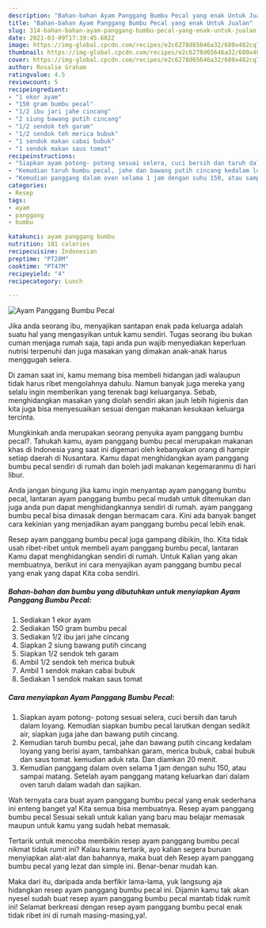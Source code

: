 ```yaml
---
description: "Bahan-bahan Ayam Panggang Bumbu Pecal yang enak Untuk Jualan"
title: "Bahan-bahan Ayam Panggang Bumbu Pecal yang enak Untuk Jualan"
slug: 314-bahan-bahan-ayam-panggang-bumbu-pecal-yang-enak-untuk-jualan
date: 2021-03-09T17:39:45.602Z
image: https://img-global.cpcdn.com/recipes/e2c6278d65646a32/680x482cq70/ayam-panggang-bumbu-pecal-foto-resep-utama.jpg
thumbnail: https://img-global.cpcdn.com/recipes/e2c6278d65646a32/680x482cq70/ayam-panggang-bumbu-pecal-foto-resep-utama.jpg
cover: https://img-global.cpcdn.com/recipes/e2c6278d65646a32/680x482cq70/ayam-panggang-bumbu-pecal-foto-resep-utama.jpg
author: Rosalie Graham
ratingvalue: 4.5
reviewcount: 5
recipeingredient:
- "1 ekor ayam"
- "150 gram bumbu pecal"
- "1/2 ibu jari jahe cincang"
- "2 siung bawang putih cincang"
- "1/2 sendok teh garam"
- "1/2 sendok teh merica bubuk"
- "1 sendok makan cabai bubuk"
- "1 sendok makan saus tomat"
recipeinstructions:
- "Siapkan ayam potong- potong sesuai selera, cuci bersih dan taruh dalam loyang. Kemudian siapkan bumbu pecal larutkan dengan sedikit air, siapkan juga jahe dan bawang putih cincang."
- "Kemudian taruh bumbu pecal, jahe dan bawang putih cincang kedalam loyang yang berisi ayam, tambahkan garam, merica bubuk, cabai bubuk dan saus tomat. kemudian aduk rata. Dan diamkan 20 menit."
- "Kemudian panggang dalam oven selama 1 jam dengan suhu 150, atau sampai matang. Setelah ayam panggang matang keluarkan dari dalam oven taruh dalam wadah dan sajikan."
categories:
- Resep
tags:
- ayam
- panggang
- bumbu

katakunci: ayam panggang bumbu 
nutrition: 181 calories
recipecuisine: Indonesian
preptime: "PT28M"
cooktime: "PT47M"
recipeyield: "4"
recipecategory: Lunch

---
```



![Ayam Panggang Bumbu Pecal](https://img-global.cpcdn.com/recipes/e2c6278d65646a32/680x482cq70/ayam-panggang-bumbu-pecal-foto-resep-utama.jpg)

Jika anda seorang ibu, menyajikan santapan enak pada keluarga adalah suatu hal yang mengasyikan untuk kamu sendiri. Tugas seorang ibu bukan cuman menjaga rumah saja, tapi anda pun wajib menyediakan keperluan nutrisi terpenuhi dan juga masakan yang dimakan anak-anak harus menggugah selera.

Di zaman  saat ini, kamu memang bisa membeli hidangan jadi walaupun tidak harus ribet mengolahnya dahulu. Namun banyak juga mereka yang selalu ingin memberikan yang terenak bagi keluarganya. Sebab, menghidangkan masakan yang diolah sendiri akan jauh lebih higienis dan kita juga bisa menyesuaikan sesuai dengan makanan kesukaan keluarga tercinta. 



Mungkinkah anda merupakan seorang penyuka ayam panggang bumbu pecal?. Tahukah kamu, ayam panggang bumbu pecal merupakan makanan khas di Indonesia yang saat ini digemari oleh kebanyakan orang di hampir setiap daerah di Nusantara. Kamu dapat menghidangkan ayam panggang bumbu pecal sendiri di rumah dan boleh jadi makanan kegemaranmu di hari libur.

Anda jangan bingung jika kamu ingin menyantap ayam panggang bumbu pecal, lantaran ayam panggang bumbu pecal mudah untuk ditemukan dan juga anda pun dapat menghidangkannya sendiri di rumah. ayam panggang bumbu pecal bisa dimasak dengan bermacam cara. Kini ada banyak banget cara kekinian yang menjadikan ayam panggang bumbu pecal lebih enak.

Resep ayam panggang bumbu pecal juga gampang dibikin, lho. Kita tidak usah ribet-ribet untuk membeli ayam panggang bumbu pecal, lantaran Kamu dapat menghidangkan sendiri di rumah. Untuk Kalian yang akan membuatnya, berikut ini cara menyajikan ayam panggang bumbu pecal yang enak yang dapat Kita coba sendiri.

<!--inarticleads1-->

##### Bahan-bahan dan bumbu yang dibutuhkan untuk menyiapkan Ayam Panggang Bumbu Pecal:

1. Sediakan 1 ekor ayam
1. Sediakan 150 gram bumbu pecal
1. Sediakan 1/2 ibu jari jahe cincang
1. Siapkan 2 siung bawang putih cincang
1. Siapkan 1/2 sendok teh garam
1. Ambil 1/2 sendok teh merica bubuk
1. Ambil 1 sendok makan cabai bubuk
1. Sediakan 1 sendok makan saus tomat




<!--inarticleads2-->

##### Cara menyiapkan Ayam Panggang Bumbu Pecal:

1. Siapkan ayam potong- potong sesuai selera, cuci bersih dan taruh dalam loyang. Kemudian siapkan bumbu pecal larutkan dengan sedikit air, siapkan juga jahe dan bawang putih cincang.
1. Kemudian taruh bumbu pecal, jahe dan bawang putih cincang kedalam loyang yang berisi ayam, tambahkan garam, merica bubuk, cabai bubuk dan saus tomat. kemudian aduk rata. Dan diamkan 20 menit.
1. Kemudian panggang dalam oven selama 1 jam dengan suhu 150, atau sampai matang. Setelah ayam panggang matang keluarkan dari dalam oven taruh dalam wadah dan sajikan.




Wah ternyata cara buat ayam panggang bumbu pecal yang enak sederhana ini enteng banget ya! Kita semua bisa membuatnya. Resep ayam panggang bumbu pecal Sesuai sekali untuk kalian yang baru mau belajar memasak maupun untuk kamu yang sudah hebat memasak.

Tertarik untuk mencoba membikin resep ayam panggang bumbu pecal nikmat tidak rumit ini? Kalau kamu tertarik, ayo kalian segera buruan menyiapkan alat-alat dan bahannya, maka buat deh Resep ayam panggang bumbu pecal yang lezat dan simple ini. Benar-benar mudah kan. 

Maka dari itu, daripada anda berfikir lama-lama, yuk langsung aja hidangkan resep ayam panggang bumbu pecal ini. Dijamin kamu tak akan nyesel sudah buat resep ayam panggang bumbu pecal mantab tidak rumit ini! Selamat berkreasi dengan resep ayam panggang bumbu pecal enak tidak ribet ini di rumah masing-masing,ya!.

